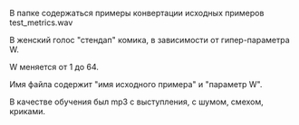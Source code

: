В папке содержаться примеры конвертации исходных примеров test_metrics.wav 

В женский голос "стендап" комика, в зависимости от гипер-параметра W. 

W меняется от 1 до 64. 

Имя файла содержит "имя исходного примера" и "параметр W".

В качестве обучения был mp3 с выступления, с шумом, смехом, криками.


